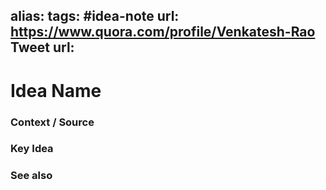 alias: 
tags: #idea-note
url: https://www.quora.com/profile/Venkatesh-Rao
Tweet url: 
---
# Idea Name

### Context / Source


### Key Idea


### See also
